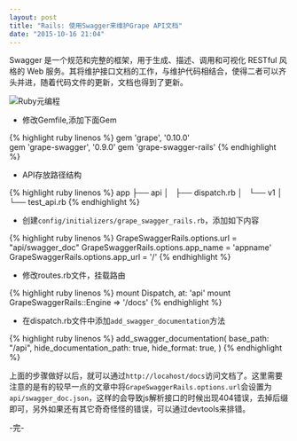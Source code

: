 ```yaml
---
layout: post
title: "Rails: 使用Swagger来维护Grape API文档"
date: "2015-10-16 21:04"
---
```


Swagger 是一个规范和完整的框架，用于生成、描述、调用和可视化 RESTful 风格的 Web 服务。其将维护接口文档的工作，与维护代码相结合，使得二者可以齐头并进，随着代码文件的更新，文档也得到了更新。

![Ruby元编程]({{site.IMG_PATH}}/swagger.png)

+ 修改Gemfile,添加下面Gem

{% highlight ruby linenos %}
gem 'grape', '0.10.0'  
gem 'grape-swagger', '0.9.0'
gem 'grape-swagger-rails'
{% endhighlight %}

+ API存放路径结构

{% highlight ruby linenos %}
app
├── api
│   ├── dispatch.rb
│   └── v1
│       └── test_api.rb
{% endhighlight %}

+ 创建`config/initializers/grape_swagger_rails.rb`，添加如下内容

{% highlight ruby linenos %}
GrapeSwaggerRails.options.url      = "api/swagger_doc"
GrapeSwaggerRails.options.app_name = 'appname'
GrapeSwaggerRails.options.app_url  = '/'
{% endhighlight %}

+ 修改routes.rb文件，挂载路由

{% highlight ruby linenos %}
mount Dispatch, at: 'api'
mount GrapeSwaggerRails::Engine => '/docs'
{% endhighlight %}

+ 在dispatch.rb文件中添加`add_swagger_documentation`方法

{% highlight ruby linenos %}
add_swagger_documentation(
  base_path: "/api",
  hide_documentation_path: true,
  hide_format: true,
)
{% endhighlight %}


上面的步骤做好以后，就可以通过`http://locahost/docs`访问文档了。这里需要注意的是有的较早一点的文章中将`GrapeSwaggerRails.options.url`会设置为`api/swagger_doc.json`，这样的会导致js解析接口的时候出现404错误，去掉后缀即可，另外如果还有其它奇奇怪怪的错误，可以通过devtools来排错。

-完-
